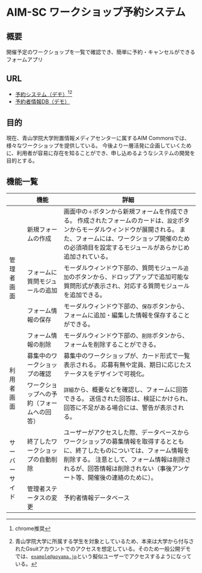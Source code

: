 # AIM-SC ワークショップ予約システム

## 概要
開催予定のワークショップを一覧で確認でき、簡単に予約・キャンセルができるフォームアプリ

## URL
- [予約システム（デモ）](https://script.google.com/macros/s/AKfycbyAnBluPHYrX6RY7lADeC0DCnCzBTi4PElMXsmjeBbBttzsVXXY4yYOtpp_tsJGP8to/exec)[^browser][^user]
- [予約者情報DB（デモ）](https://docs.google.com/spreadsheets/d/14P-oIABdGodeiXzJ_KCYXiy8z7f30MnzrYaQwuBlq2c/edit?usp=sharing)

[^browser]: chrome推奨
[^user]: 青山学院大学に所属する学生を対象としているため、本来は大学から付与されたGsuitアカウントでのアクセスを想定している。そのため一般公開デモでは、<code>example@aoyama.jp</code>という擬似ユーザーでアクセスするようになっている。

## 目的
現在、青山学院大学附置情報メディアセンターに属するAIM Commonsでは、様々なワークショップを提供している。
今後より一層活発に企画していくために、利用者が容易に存在を知ることができ、申し込めるようなシステムの開発を目的とする。

## 機能一覧
<table>
	<thead>
		<tr>
			<th scope='col'></th>
			<th scope='col'>機能</th>
			<th scope='col'>詳細</th>
		</tr>
	</thead>
	<tbody>
		<tr>
			<td rowspan='4'>管理者画面</td>
			<td>新規フォームの作成</td>
			<td>
				画面中の<code>＋</code>ボタンから新規フォームを作成できる。
				作成されたフォームのカードは、<code>設定</code>ボタンからモーダルウィンドウが展開される。
				また、フォームには、ワークショップ開催のための必須項目を設定するモジュールがあらかじめ追加されている。
			</td>
		</tr>
		<tr>
			<td>フォームに質問モジュールの追加</td>
			<td>
				モーダルウィンドウ下部の、質問モジュール<code>追加</code>のボタンから、ドロップアップで追加可能な質問形式が表示され、対応する質問モジュールを追加できる。
			</td>
		</tr>
		<tr>
			<td>フォーム情報の保存</td>
			<td>
				モーダルウィンドウ下部の、<code>保存</code>ボタンから、フォームに追加・編集した情報を保存することができる。
			</td>
		</tr>
		<tr>
			<td>フォーム情報の削除</td>
			<td>
				モーダルウィンドウ下部の、<code>削除</code>ボタンから、フォームを削除することができる。
			</td>
		</tr>
		<tr>
			<td rowspan='2'>利用者画面</td>
			<td>募集中のワークショップの確認</td>
			<td>
				募集中のワークショップが、カード形式で一覧表示される。
				応募有無や定員、期日に応じたステータスをデザインで可視化。
			</td>
		</tr>
		<tr>
			<td>ワークショップへの予約（フォームへの回答）</td>
			<td>
				<code>詳細</code>から、概要などを確認し、フォームに回答できる。
				送信された回答は、検証にかけられ、回答に不足がある場合には、警告が表示される。
			</td>
		</tr>
		<tr>
			<td rowspan='2'>サーバーサイド</td>
			<td>終了したワークショップの自動削除</td>
			<td>
				ユーザーがアクセスした際、データベースからワークショップの募集情報を取得するとともに、終了したものについては、フォーム情報を削除する。
				注意として、フォーム情報は削除されるが、回答情報は削除されない（事後アンケート等、開催後の連絡のために）。
			</td>
		</tr>
		<tr>
			<td>管理者ステータスの変更</td>
			<td>
				予約者情報データベース
			</td>
		</tr>
	</tbody>
</table>